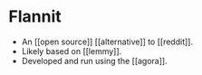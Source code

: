 # Flannit

- An [[open source]] [[alternative]] to [[reddit]].
- Likely based on [[lemmy]]. 
- Developed and run using the [[agora]].


